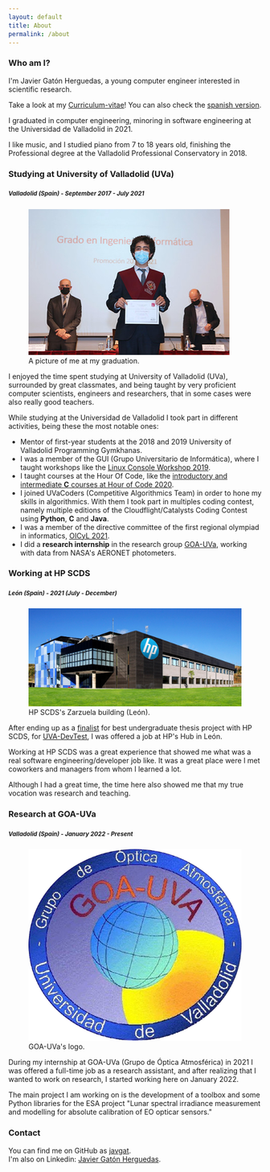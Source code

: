 ```yaml
---
layout: default
title: About
permalink: /about
---
```


<h3 class="m-3">Who am I?</h3>
I'm Javier Gatón Herguedas, a young computer engineer interested in scientific research.

Take a look at my [Curriculum-vitae][curriculum-url-en]! You can also check the [spanish version][curriculum-url-es].

I graduated in computer engineering, minoring in software engineering at the Universidad de Valladolid in 2021.

I like music, and I studied piano from 7 to 18 years old, finishing the Professional degree
at the Valladolid Professional Conservatory in 2018.

<h3 class="mx-3 mt-5">Studying at University of Valladolid (UVa)</h3>
<h5 class="mx-3 mb-3"><small class="text-muted">Valladolid (Spain) - September 2017 - July 2021</small></h5>
<div class="clearfix">
    <figure class="figure float-end col-sm-5 col-md-auto">
        <img class="rounded img-fluid" src="./img/graduation_take_diploma.jpg" alt="Javier Gatón at his Graduation ceremony" />
        <figcaption class="figure-caption text-break">A picture of me at my graduation.</figcaption>
    </figure>
    <p>
        I enjoyed the time spent studying at University of Valladolid (UVa), surrounded by great classmates, and being taught by very proficient computer scientists, engineers and researchers, that in some cases were also really good teachers.
    </p>
    <p>
        While studying at the Universidad de Valladolid I took part in different activities, being these the most notable ones:
    </p>
    <ul>
        <li>Mentor of first-year students at the 2018 and 2019 University of Valladolid Programming Gymkhanas.</li>
        <li>I was a member of the GUI (Grupo Universitario de Informática), where I taught workshops like the <a href="https://www.inf.uva.es/en/2019/03/28/taller-de-terminal-en-linux/">Linux Console Workshop 2019</a>.</li>
        <li>I taught courses at the Hour Of Code, like the <a href="https://github.com/HylianPablo/TallerC_HoC2020">introductory and intermediate <b>C</b> courses at Hour of Code 2020</a>.</li>
        <li>I joined UVaCoders (Competitive Algorithmics Team) in order to hone my skills in algorithmics. With them I took part in multiples coding contest, namely multiple editions of the Cloudflight/Catalysts Coding Contest using <b>Python</b>, <b>C</b> and <b>Java</b>.</li>
        <li>I was a member of the directive committee of the first regional olympiad in informatics, <a href="https://www.inf.uva.es/en/2021/02/01/celebrada-la-1a-olimpiada-informatica-de-castilla-y-leon/">OICyL 2021</a>.</li>
        <li>I did a <b>research internship</b> in the research group <a href="http://goa.uva.es/the-group/">GOA-UVa</a>, working with data from NASA's AERONET photometers.</li>
    </ul>
</div>

<h3 class="mx-3 mt-5">Working at HP SCDS</h3>
<h5 class="mx-3 mb-3"><small class="text-muted">León (Spain) - 2021 (July - December)</small></h5>
<div class="clearfix">
    <figure class="figure float-end col-sm-5 col-md-4">
        <img class="rounded img-fluid" src="./img/hp_scds.jpg" alt="HP SCDS Zarzuela building" />
        <figcaption class="figure-caption">HP SCDS's Zarzuela building (León).</figcaption>
    </figure>
    <p>
        After ending up as a <a href="https://www.inf.uva.es/en/2021/10/04/finalista-en-la-seleccion-de-proyectos-del-xvi-observatorio-tecnologico-hp-2021/">finalist</a> for best undergraduate thesis project with HP SCDS, for <a href="https://github.com/javgat/UVA-DevTest">UVA-DevTest</a>, I was offered a job at HP's Hub in León.
    </p>
    <p>
        Working at HP SCDS was a great experience that showed me what was a real software engineering/developer job like. It was a great place were I met coworkers and managers from whom I learned a lot.
    </p>
    <p>
        Although I had a great time, the time here also showed me that my true vocation was research and teaching.
    </p>
</div>

<h3 class="mx-3 mt-5">Research at GOA-UVa</h3>
<h5 class="mx-3 mb-3"><small class="text-muted">Valladolid (Spain) - January 2022 - Present</small></h5>
<div class="clearfix">
    <figure class="figure float-end col-sm-4 col-md-3">
        <img class="rounded img-fluid" src="./img/goa_uva.png" alt="GOA-UVa's logo" />
        <figcaption class="figure-caption">GOA-UVa's logo.</figcaption>
    </figure>
    <p>
        During my internship at GOA-UVa (Grupo de Óptica Atmosférica) in 2021 I was offered a full-time job as a research assistant, and after realizing that I wanted to work on research, I started working here on January 2022.
    </p>
    <p>
        The main project I am working on is the development of a toolbox and some Python libraries for the ESA project "Lunar spectral irradiance measurement and modelling for absolute calibration of EO opticar sensors."
    </p>
</div>

### Contact
You can find me on GitHub as [javgat](https://github.com/javgat).\
I'm also on Linkedin: [Javier Gatón Herguedas][linkedin-url].

[linkedin-url]: https://linkedin.com/in/javier-gaton-herguedas/
[curriculum-url-en]: ./downloads/javgat_cv_en.pdf
[curriculum-url-es]: ./downloads/javgat_cv_es.pdf
